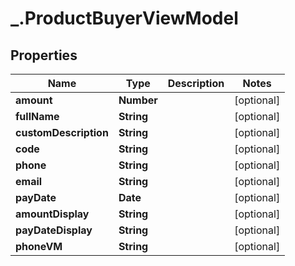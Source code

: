 # _.ProductBuyerViewModel

## Properties
Name | Type | Description | Notes
------------ | ------------- | ------------- | -------------
**amount** | **Number** |  | [optional] 
**fullName** | **String** |  | [optional] 
**customDescription** | **String** |  | [optional] 
**code** | **String** |  | [optional] 
**phone** | **String** |  | [optional] 
**email** | **String** |  | [optional] 
**payDate** | **Date** |  | [optional] 
**amountDisplay** | **String** |  | [optional] 
**payDateDisplay** | **String** |  | [optional] 
**phoneVM** | **String** |  | [optional] 


